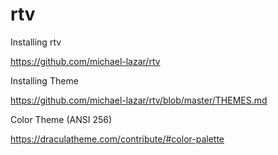 # rtv

Installing rtv

https://github.com/michael-lazar/rtv

Installing Theme

https://github.com/michael-lazar/rtv/blob/master/THEMES.md

Color Theme (ANSI 256)

https://draculatheme.com/contribute/#color-palette
